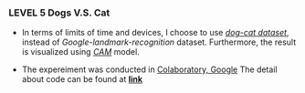 ### LEVEL 5 Dogs V.S. Cat

- In terms of limits of time and devices, I choose to use [*dog-cat dataset*](https://www.kaggle.com/c/dogs-vs-cats-redux-kernels-edition/data), instead of *Google-landmark-recognition* dataset. Furthermore, the result is visualized using [*CAM*](http://cnnlocalization.csail.mit.edu/) model.

- The expereiment was conducted in [Colaboratory, Google](https://colab.research.google.com/notebooks/welcome.ipynb)
The detail about code can be found at [**link**](
https://colab.research.google.com/drive/1V4Jx49rmKI04skBhKO786zf1EvrbZDeJ)
